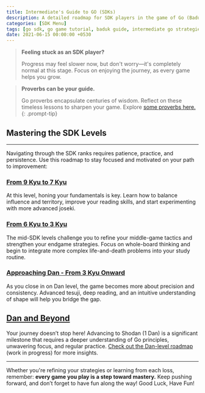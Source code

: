 ```yaml
---
title: Intermediate's Guide to GO (SDKs)
description: A detailed roadmap for SDK players in the game of Go (Baduk), guiding you through intermediate levels and helping you advance with effective strategies and insights.
categories: [SDK Menu]
tags: [go sdk, go game tutorial, baduk guide, intermediate go strategies, Go player tips]
date: 2021-06-15 00:00:00 +0530
---
```


> **Feeling stuck as an SDK player?** 
> 
> Progress may feel slower now, but don't worry—it's completely normal at this stage. Focus on enjoying the journey, as every game helps you grow.

> **Proverbs can be your guide.** 
> 
> Go proverbs encapsulate centuries of wisdom. Reflect on these timeless lessons to sharpen your game. Explore <a href="https://en.1200igo.com/proverb" target="_blank">some proverbs here.</a>
{: .prompt-tip}

## Mastering the SDK Levels

---

Navigating through the SDK ranks requires patience, practice, and persistence. Use this roadmap to stay focused and motivated on your path to improvement:

### **[From 9 Kyu to 7 Kyu](/posts/sdk-9kyu)**

At this level, honing your fundamentals is key. Learn how to balance influence and territory, improve your reading skills, and start experimenting with more advanced joseki.

### **[From 6 Kyu to 3 Kyu](/posts/sdk-6kyu)**  

The mid-SDK levels challenge you to refine your middle-game tactics and strengthen your endgame strategies. Focus on whole-board thinking and begin to integrate more complex life-and-death problems into your study routine.

### **[Approaching Dan - From 3 Kyu Onward](/posts/sdk-3kyu)**  

As you close in on Dan level, the game becomes more about precision and consistency. Advanced tesuji, deep reading, and an intuitive understanding of shape will help you bridge the gap.

## [Dan and Beyond](/posts/shodan)

Your journey doesn’t stop here! Advancing to Shodan (1 Dan) is a significant milestone that requires a deeper understanding of Go principles, unwavering focus, and regular practice. [Check out the Dan-level roadmap](/posts/shodan) (work in progress) for more insights.

---
 
Whether you're refining your strategies or learning from each loss, remember: **every game you play is a step toward mastery.** Keep pushing forward, and don’t forget to have fun along the way! Good Luck, Have Fun!